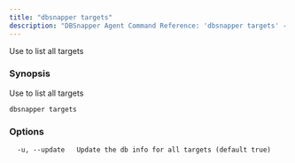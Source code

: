 ```yaml
---
title: "dbsnapper targets"
description: "DBSnapper Agent Command Reference: 'dbsnapper targets' - Use to list all targets"
---
```

Use to list all targets

### Synopsis


Use to list all targets

```
dbsnapper targets
```

### Options

```
  -u, --update   Update the db info for all targets (default true)
```

